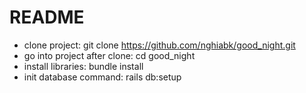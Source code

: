 # README

- clone project: git clone https://github.com/nghiabk/good_night.git
- go into project after clone: cd good_night
- install libraries: bundle install
- init database command: rails db:setup
